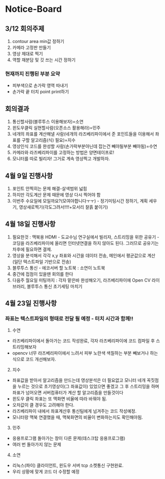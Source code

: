 # Notice-Board

## 3/12 회의주제
1. contour area min값 정하기
2. 카메라 고정판 만들기
3. 영상 제대로 찍기
4. 역할 재분담 및 깃 쓰는 시간 정하기

### 현재까지 진행된 부분 요약
- 피부색으로 손가락 영역 따내기
- 손가락 끝 터치 point print하기

## 회의결과
1. 통신할사람(블루투스 이용해보자)=소연
2. 윈도우클릭 실현할사람(오픈소스 활용해라)=민주 
3. 네개의 좌표를 계산해낼 사람(네개의 라즈베리파이에서 준 포인트들을 이용해서 좌표를 구할 알고리즘(식) 필요)=지수
4. 영상인식 코드를 완성할 사람(손가락부분아닌데 잡는건 빼야될부분 빼야됨)=수연
5. 카메라와 라즈베리파이를 고정하는 방법은 양면테이프로!
6. 모니터를 따로 빌리자! 그거로 계속 영상찍고 개발하자.

## 4월 9일 진행사항
1. 포인트 안찍히는 문제 해결-살색범위 넓힘
2. 하지만 각도계산 문제 때문에 영상 다시 찍어야 함
3. 이번주 수요일에 모일까요?(모여야합니다ㅜㅜ) - 정기미팅시간 정하기, 계획 세우기, 영상새로찍기(각도그려서!!!!+모서리 찰흙 붙이기)

## 4월 18일 진행사항
1. 필요한것 : 맥북용 HDMI - 도교수님 연구실에서 빌리자, 스트리밍을 위한 공유기 - 코딩을 라즈베리파이에 올리면 인터넷연결을 하지 않아도 된다. 그러므로 공유기는 차후에 필요하면 결제.
2. 영상을 분석해서 각각 x,y 좌표와 시간을 데이터 전송, 메인에서 평균값으로 계산 (일단 텍스트파일 기반으로 전송)
3. 블루투스 통신 - 에코서버 할 노트북 : 소연이 노트북
4. 중간에 접점이 있을땐 회의를 한다
5. 다음주 월요일 미팅까지 : 각자 맡은바 완성해오기, 라즈베리파이에 Open CV 라이브러리, 블루투스 통신 초기세팅 마치기

## 4월 23일 진행사항
### 좌표는 텍스트파일의 형태로 전달 될 예정 - 터치 시간과 함께!!
1. 수연 
- 라즈베리파이에서 돌아가는 코드 작성완료, 각자 라즈베리파이에 코드 컴파일 후 스트리밍해보자
- opencv 너무 라즈베리파이에서 느려서 피부 노란색 색칠하는 부분 빼보거나 하는식으로 코드 개선해보자.
2. 지수 
- 좌표값을 받아서 알고리즘을 만드는데 영상분석은 더 필요없고 모니터 네개 꼭짓점을 누르는 것으로 초기영상이(그 좌표값이) 있었으면 좋겠고 그 후 스트리밍을 하며 좌표가 넘어오면 서버컴퓨터가 계산 할 알고리즘을 만들것이다 
- 윈도우 클릭 좌표는 또 맥화면 비율에 따라 바꿔야 됨.
- 오차값이 클 경우도 고려해야 한다. 
- 라즈베리파이 내에서 좌표계산후 통신팀에게 넘겨주는 코드 작성예정. 
- 모니터랑 맥북 연결했을 때, 맥북화면의 비율이 변화하는지도 확인해야됨.
3. 민주 
- 응용프로그램 돌아가는 창이 다른 문제(데스크탑 응용프로그램)
- 여러 번 돌아가지 않는 문제
4. 소연
- 리눅스(파이) 클라이언트, 윈도우 서버 tcp 소켓통신 구현완료.
- 우리 상황에 맞게 코드 더 수정할 예정
